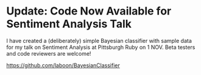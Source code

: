# Update: Code Now Available for Sentiment Analysis Talk

I have created a (deliberately) simple Bayesian classifier with sample data for my talk on Sentiment Analysis at Pittsburgh Ruby on 1 NOV.  Beta testers and code reviewers are welcome!

https://github.com/laboon/BayesianClassifier